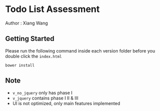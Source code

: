 # Todo List Assessment

Author : Xiang Wang

## Getting Started

Please run the following command inside each version folder before you double click the `index.html` 

```
bower install
```

## Note
* `v_no_jquery` only has phase I
* `v_jquery` contains phase I II & III
* UI is not optimized, only main features implemented
